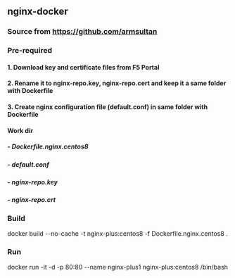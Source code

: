 ## nginx-docker
### Source from https://github.com/armsultan
### Pre-required
#### 1. Download key and certificate files from F5 Portal
#### 2. Rename it to nginx-repo.key, nginx-repo.cert and keep it a same folder with Dockerfile
#### 3. Create nginx configuration file (default.conf) in same folder with Dockerfile
#### Work dir
##### - Dockerfile.nginx.centos8
##### - default.conf
##### - nginx-repo.key
##### - nginx-repo.crt
### Build
docker build --no-cache -t nginx-plus:centos8 -f Dockerfile.nginx.centos8 .

### Run
docker run -it -d -p 80:80 --name nginx-plus1 nginx-plus:centos8 /bin/bash

